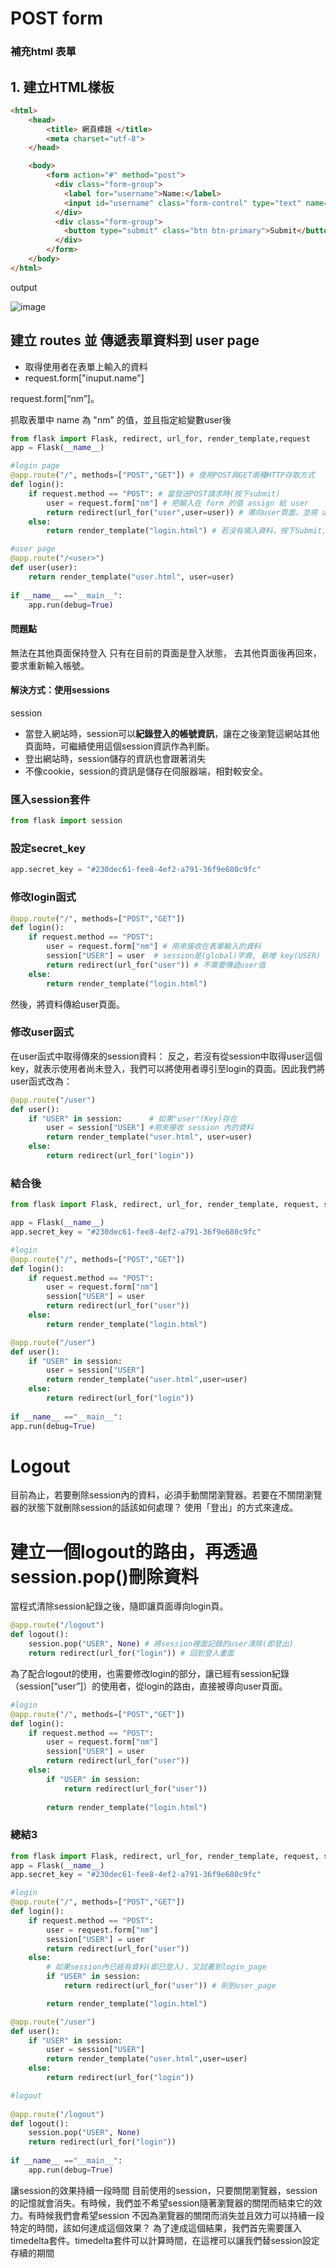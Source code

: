 # POST form
### 補充html 表單

## 1. 建立HTML樣板
```html
<html>
	<head>
		<title> 網頁標題 </title>
		<meta charset="utf-8">
	</head>

	<body>
		<form action="#" method="post">
		  <div class="form-group">
		    <label for="username">Name:</label>
		    <input id="username" class="form-control" type="text" name="nm" />
		  </div>
		  <div class="form-group">
		    <button type="submit" class="btn btn-primary">Submit</button>
		  </div>
		</form>
	</body>
</html>
```
output

![image](https://user-images.githubusercontent.com/90739897/159725435-4e2a3878-5cf2-4057-88f6-7b201cb57d48.png)


## 建立 routes 並 傳遞表單資料到 user page
- 取得使用者在表單上輸入的資料
- request.form["inuput.name"]

request.form[“nm”]。


抓取表單中 name 為 "nm" 的值，並且指定給變數user後
```python
from flask import Flask, redirect, url_for, render_template,request
app = Flask(__name__)

#login page
@app.route("/", methods=["POST","GET"]) # 使用POST與GET兩種HTTP存取方式
def login():
    if request.method == "POST": # 當發送POST請求時(按下submit)
        user = request.form["nm"] # 把輸入在 form 的值 assign 給 user
        return redirect(url_for("user",user=user)) # 導向user頁面，並將 user 的值傳入該頁面
    else:
        return render_template("login.html") # 若沒有填入資料，按下Submit, 則login.html樣版

#user page
@app.route("/<user>")
def user(user):
    return render_template("user.html", user=user)
    
if __name__ =="__main__":
    app.run(debug=True)
```
#### 問題點
無法在其他頁面保持登入
只有在目前的頁面是登入狀態，
去其他頁面後再回來，要求重新輸入帳號。

#### 解決方式：使用sessions
session
- 當登入網站時，session可以**紀錄登入的帳號資訊**，讓在之後瀏覽這網站其他頁面時，可繼續使用這個session資訊作為判斷。
- 登出網站時，session儲存的資訊也會跟著消失
- 不像cookie，session的資訊是儲存在伺服器端，相對較安全。


### 匯入session套件
```python
from flask import session
```
### 設定secret_key
```python
app.secret_key = "#230dec61-fee8-4ef2-a791-36f9e680c9fc"
```

### 修改login函式
```python
@app.route("/", methods=["POST","GET"])
def login():
    if request.method == "POST":
        user = request.form["nm"] # 用來接收在表單輸入的資料
        session["USER"] = user  # session是(global)字典, 新增 key(USER) 和 value(user)
        return redirect(url_for("user")) # 不需要傳遞user值
    else:
        return render_template("login.html")
```

然後，將資料傳給user頁面。

### 修改user函式
在user函式中取得傳來的session資料：
反之，若沒有從session中取得user這個key，就表示使用者尚未登入，我們可以將使用者導引至login的頁面。因此我們將user函式改為：
```python
@app.route("/user")
def user():
    if "USER" in session:      # 如果"user"(Key)存在
        user = session["USER"] #用來接收 session 內的資料
        return render_template("user.html", user=user)
    else:
        return redirect(url_for("login"))
```

### 結合後
```python
from flask import Flask, redirect, url_for, render_template, request, session

app = Flask(__name__)
app.secret_key = "#230dec61-fee8-4ef2-a791-36f9e680c9fc"

#login
@app.route("/", methods=["POST","GET"])
def login():
    if request.method == "POST":
        user = request.form["nm"]
        session["USER"] = user
        return redirect(url_for("user"))
    else:
        return render_template("login.html")

@app.route("/user")
def user():
    if "USER" in session:
        user = session["USER"]
        return render_template("user.html",user=user)
    else:
        return redirect(url_for("login"))
	
if __name__ =="__main__":
app.run(debug=True)
```

# Logout
目前為止，若要刪除session內的資料，必須手動關閉瀏覽器。若要在不關閉瀏覽器的狀態下就刪除session的話該如何處理？
使用「登出」的方式來達成。
# 建立一個logout的路由，再透過session.pop()刪除資料
當程式清除session紀錄之後，隨即讓頁面導向login頁。
```python
@app.route("/logout")
def logout():
    session.pop("USER", None) # 將session裡面記錄的user清除(即登出)
    return redirect(url_for("login")) # 回到登入畫面
```
為了配合logout的使用，也需要修改login的部分，讓已經有session紀錄（session[“user”]）的使用者，從login的路由，直接被導向user頁面。
```python
#login
@app.route("/", methods=["POST","GET"])
def login():
    if request.method == "POST":
        user = request.form["nm"]
        session["USER"] = user
        return redirect(url_for("user"))
    else:
        if "USER" in session:
            return redirect(url_for("user"))  
      
        return render_template("login.html")
```
### 總結3 
```python
from flask import Flask, redirect, url_for, render_template, request, session
app = Flask(__name__)
app.secret_key = "#230dec61-fee8-4ef2-a791-36f9e680c9fc"

#login
@app.route("/", methods=["POST","GET"])
def login():
    if request.method == "POST":
        user = request.form["nm"]
        session["USER"] = user
        return redirect(url_for("user"))
    else:
        # 如果session內已經有資料(即已登入)，又試著到login_page
        if "USER" in session:
            return redirect(url_for("user")) # 則到user_page  

        return render_template("login.html")

@app.route("/user")
def user():
    if "USER" in session:
        user = session["USER"]
        return render_template("user.html",user=user)
    else:
        return redirect(url_for("login"))

#logout  
    
@app.route("/logout")
def logout():
    session.pop("USER", None)
    return redirect(url_for("login")) 
    
if __name__ =="__main__":
    app.run(debug=True)
```

讓session的效果持續一段時間
目前使用的session，只要關閉瀏覽器，session的記憶就會消失。有時候，我們並不希望session隨著瀏覽器的關閉而結束它的效力。有時候我們會希望session 不因為瀏覽器的關閉而消失並且效力可以持續一段特定的時間，該如何達成這個效果？
為了達成這個結果，我們首先需要匯入timedelta套件。timedelta套件可以計算時間，在這裡可以讓我們替session設定存續的期間
```python

```
```python

```
```python

```
```python

```
